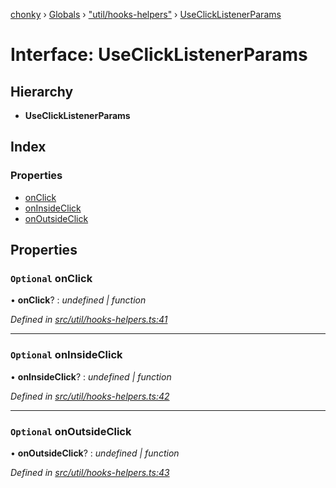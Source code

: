 [chonky](../README.md) › [Globals](../globals.md) › ["util/hooks-helpers"](../modules/_util_hooks_helpers_.md) › [UseClickListenerParams](_util_hooks_helpers_.useclicklistenerparams.md)

# Interface: UseClickListenerParams

## Hierarchy

* **UseClickListenerParams**

## Index

### Properties

* [onClick](_util_hooks_helpers_.useclicklistenerparams.md#optional-onclick)
* [onInsideClick](_util_hooks_helpers_.useclicklistenerparams.md#optional-oninsideclick)
* [onOutsideClick](_util_hooks_helpers_.useclicklistenerparams.md#optional-onoutsideclick)

## Properties

### `Optional` onClick

• **onClick**? : *undefined | function*

*Defined in [src/util/hooks-helpers.ts:41](https://github.com/TimboKZ/Chonky/blob/b63f6c0/src/util/hooks-helpers.ts#L41)*

___

### `Optional` onInsideClick

• **onInsideClick**? : *undefined | function*

*Defined in [src/util/hooks-helpers.ts:42](https://github.com/TimboKZ/Chonky/blob/b63f6c0/src/util/hooks-helpers.ts#L42)*

___

### `Optional` onOutsideClick

• **onOutsideClick**? : *undefined | function*

*Defined in [src/util/hooks-helpers.ts:43](https://github.com/TimboKZ/Chonky/blob/b63f6c0/src/util/hooks-helpers.ts#L43)*

